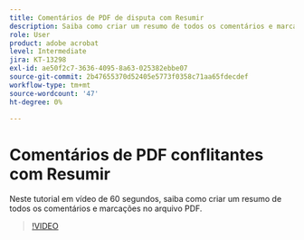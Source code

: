 ```yaml
---
title: Comentários de PDF de disputa com Resumir
description: Saiba como criar um resumo de todos os comentários e marcações no arquivo PDF
role: User
product: adobe acrobat
level: Intermediate
jira: KT-13298
exl-id: ae50f2c7-3636-4095-8a63-025382ebbe07
source-git-commit: 2b47655370d52405e5773f0358c71aa65fdecdef
workflow-type: tm+mt
source-wordcount: '47'
ht-degree: 0%

---
```


# Comentários de PDF conflitantes com Resumir

Neste tutorial em vídeo de 60 segundos, saiba como criar um resumo de todos os comentários e marcações no arquivo PDF.

>[!VIDEO](https://video.tv.adobe.com/v/3409907?quality=12&learn=on&hidetitle=true)
